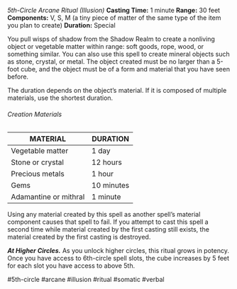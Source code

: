 *5th-Circle Arcane Ritual (Illusion)*
**Casting Time:** 1 minute
**Range:** 30 feet
**Components:** V, S, M (a tiny piece of matter of the same type of the item you plan to create)
**Duration:** Special

You pull wisps of shadow from the Shadow Realm to create a nonliving object or vegetable matter within range: soft goods, rope, wood, or something similar. You can also use this spell to create mineral objects such as stone, crystal, or metal. The object created must be no larger than a 5-foot cube, and the object must be of a form and material that you have seen before.

The duration depends on the object’s material. If it is composed of multiple materials, use the shortest duration.
###### Creation Materials
| MATERIAL | DURATION |
| -------- | -------- |
| Vegetable matter | 1 day |
| Stone or crystal | 12 hours |
| Precious metals | 1 hour |
| Gems |10 minutes |
| Adamantine or mithral | 1 minute |

Using any material created by this spell as another spell’s material component causes that spell to fail. If you attempt to cast this spell a second time while material created by the first casting still exists, the material created by the first casting is destroyed.

***At Higher Circles.*** As you unlock higher circles, this ritual grows in potency. Once you have access to 6th-circle spell slots, the cube increases by 5 feet for each slot you have access to above 5th.

#5th-circle #arcane #illusion #ritual #somatic #verbal
